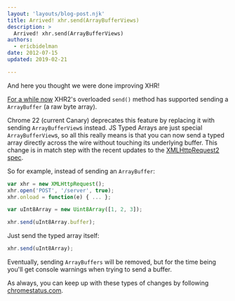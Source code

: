 ```yaml
---
layout: 'layouts/blog-post.njk'
title: Arrived! xhr.send(ArrayBufferViews) 
description: >
  Arrived! xhr.send(ArrayBufferViews) 
authors:
  - ericbidelman
date: 2012-07-15 
updated: 2019-02-21

---
```


And here you thought we were done improving XHR!

[For a while now](https://www.html5rocks.com/en/tutorials/file/xhr2/#toc-send-arraybuffer) XHR2's overloaded `send()` method has supported sending a `ArrayBuffer` (a raw byte array).

Chrome 22 (current Canary) deprecates this feature by replacing it with sending `ArrayBufferView`s instead. JS Typed Arrays are just special `ArrayBufferView`s, so all this really means is that you can now send a typed array directly across the wire without touching its underlying buffer. This change is in match step with the recent updates to the [XMLHttpRequest2 spec](https://dvcs.w3.org/hg/xhr/raw-file/tip/Overview.html#dom-xmlhttprequest-send).

So for example, instead of sending an `ArrayBuffer`:

```js
var xhr = new XMLHttpRequest();
xhr.open('POST', '/server', true);
xhr.onload = function(e) { ... };

var uInt8Array = new Uint8Array([1, 2, 3]);

xhr.send(uInt8Array.buffer);
```

Just send the typed array itself:

```js
xhr.send(uInt8Array);
```


Eventually, sending `ArrayBuffers` will be removed, but for the time being you'll get console warnings when trying to send a buffer.

As always, you can keep up with these types of changes by following [chromestatus.com](https://www.chromestatus.com/).


